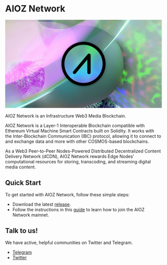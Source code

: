 # AIOZ Network

![banner](banner.jpg)

AIOZ Network is an Infrastructure Web3 Media Blockchain.

AIOZ Network is a Layer-1 Interoperable Blockchain compatible with Ethereum Virtual Machine Smart Contracts built on Solidity. It works with the Inter-Blockchain Communication (IBC) protocol, allowing it to connect to and exchange data and more with other COSMOS-based blockchains.

As a Web3 Peer-to-Peer Nodes-Powered Distributed Decentralized Content Delivery Network (dCDN), AIOZ Network rewards Edge Nodes’ computational resources for storing, transcoding, and streaming digital media content.

## Quick Start

To get started with AIOZ Network, follow these simple steps:

- Download the latest [release](RELEASES.md).
- Follow the instructions in this [guide](https://docs.aioz.network/aioz-tutorials/join-mainnet.html) to learn how to join the AIOZ Network mainnet.

## Talk to us!

We have active, helpful communities on Twitter and Telegram.

- [Telegram](https://t.me/aioznetwork)
- [Twitter](https://twitter.com/AIOZNetwork)
